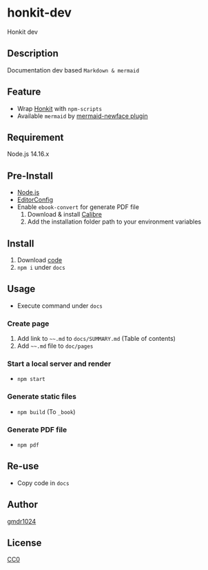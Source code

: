 # honkit-dev
Honkit dev

## Description
Documentation dev based `Markdown & mermaid` 

## Feature
- Wrap [Honkit](https://www.npmjs.com/package/honkit) with `npm-scripts`
- Available `mermaid` by [mermaid-newface plugin](https://www.npmjs.com/package/gitbook-plugin-mermaid-newface)

## Requirement
Node.js 14.16.x

## Pre-Install
- [Node.js](https://nodejs.org/) 
- [EditorConfig](https://editorconfig.org/)
- Enable `ebook-convert` for generate PDF file
  1. Download & install [Calibre](https://calibre-ebook.com/download)
  2. Add the installation folder path to your environment variables


## Install
1. Download [code](https://github.com/gmdr1024/honkit-dev/archive/main.zip)
2. `npm i` under `docs`

## Usage
- Execute command under `docs`

### Create page
1. Add link to `~~.md` to `docs/SUMMARY.md` (Table of contents)
2. Add `~~.md` file  to `doc/pages`

### Start a local server and render
- `npm start`

### Generate static files
- `npm build` (To `_book`)

### Generate PDF file
- `npm pdf` 

## Re-use
- Copy code in `docs`

## Author
[gmdr1024](https://github.com/gmdr1024)

## License
[CC0](https://github.com/gmdr1024/honkit-dev/blob/main/LICENSE) 
